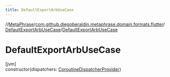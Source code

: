 ```yaml
---
title: DefaultExportArbUseCase
---
```

//[MetaPhrase](../../../index.html)/[com.github.diegoberaldin.metaphrase.domain.formats.flutter](../index.html)/[DefaultExportArbUseCase](index.html)/[DefaultExportArbUseCase](-default-export-arb-use-case.html)



# DefaultExportArbUseCase



[jvm]\
constructor(dispatchers: [CoroutineDispatcherProvider](../../com.github.diegoberaldin.metaphrase.core.common.coroutines/-coroutine-dispatcher-provider/index.html))




